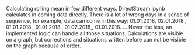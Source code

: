 Calculating rolling mean in few different ways. DirectStream.ipynb calculates in coming data directly. There is a lot of wrong days in a sense of sequence, for example, data can come in this way: 01.01.2018, 02.01.2018., 01.01.2018., 01.01.2018., 01.02.2018,, 01.01.2018. ...
Never the less, an implemented logic can handle all those situations. Calculations are visible on a graph, but corrections and situations written before can not be visible on the graph because of order.
